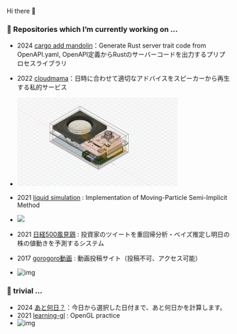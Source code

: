 Hi there 👋

### 🔭 Repositories which I’m currently working on ...

- 2024 [cargo add mandolin](https://github.com/lzpel/mandolin)：Generate Rust server trait code from OpenAPI.yaml, OpenAPI定義からRustのサーバーコードを出力するプリプロセスライブラリ
  
- 2022 [cloudmama](https://github.com/lzpel/cloudmama)：日時に合わせて適切なアドバイスをスピーカーから再生する私的サービス
- <img src="https://github.com/lzpel/cloudmama/raw/main/figures/camera%20v11.png" width="auto" height="200">

- 2021 [liquid simulation](https://github.com/lzpel/liquid-simulation) : Implementation of Moving-Particle Semi-Implicit Method
- <img src="https://user-images.githubusercontent.com/18492524/164473888-4d1a4f02-d8a8-4b65-b9b3-3ec13cb300c4.gif" width="auto" height="200">

- 2021 [日経500風見鶏](https://github.com/lzpel/twitterstock) : 投資家のツイートを重回帰分析・ベイズ推定し明日の株の値動きを予測するシステム

- 2017 [gorogoro動画](https://github.com/lzpel/gorovideo) : 動画投稿サイト（投稿不可、アクセス可能）
- ![img](https://user-images.githubusercontent.com/18492524/99069407-a4f81580-25f1-11eb-9bbe-3ec7037fe937.gif)



### 🎨 trivial ...
- 2024 [あと何日？](https://lzpel.github.io/calendar/)：今日から選択した日付まで、あと何日かを計算します。
- 2021 [learning-gl](https://github.com/lzpel/learning-gl) : OpenGL practice
- ![img](https://user-images.githubusercontent.com/18492524/99470055-6d89c000-2987-11eb-97be-89c2a6906ca8.gif)
